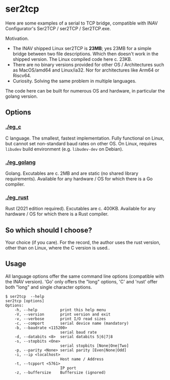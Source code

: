# ser2tcp

Here are some examples of a serial to TCP bridge, compatible with INAV Configurator's Ser2TCP / ser2TCP / Ser2TCP.exe.

Motivation.

* The INAV shipped Linux ser2TCP is **23MB**; yes 23MB for a simple bridge between two file descriptions. Which then doesn't work in the shipped version. The Linux compiled code here c. 23KB.
* There are no binary versions provided for other OS / Architectures such as MacOS/amd64 and Linux/ia32. Nor for architectures like Arm64 or  Riscv64.
* Curiosity. Solving the same problem in multiple languages.

The code here can be built for numerous OS and hardware, in particular the golang version.

## Options

### [./eg_c](eg_c)

C language. The smallest, fastest implementation. Fully functional on Linux, but cannot set non-standard baud rates on other OS. On Linux, requires `libudev` build environment (e.g. `libudev-dev` on Debian).

### [./eg_golang](eg_golang)

Golang. Excutables are c. 2MB and are static (no shared library requirements). Available for any hardware / OS for which there is a Go compiler.

### [./eg_rust](eg_rust)

Rust (2021 edition required). Excutables are c. 400KB. Available for any hardware / OS for which there is a Rust compiler.

## So which should I choose?

Your choice (if you care). For the record, the author uses the rust version, other than on Linux, where the C version is used..

## Usage

All language options offer the same command line options (compatible with the INAV version). 'Go' only offers the "long" options, 'C' and 'rust' offer both "long" and single character options.

```
$ ser2tcp  --help
ser2tcp [options]
Options:
    -h, --help          print this help menu
    -V, --version       print version and exit
    -v, --verbose       print I/O read sizes
    -c, --comport       serial device name (mandatory)
    -b, --baudrate <115200>
                        serial baud rate
    -d, --databits <8>  serial databits 5|6|7|8
    -s, --stopbits <One>
                        serial stopbits [None|One|Two]
    -p, --parity <None> serial parity [Even|None|Odd]
    -i, --ip <localhost>
                        Host name / Address
    -t, --tcpport <5761>
                        IP port
    -z, --buffersize    Buffersize (ignored)
```
